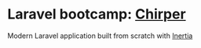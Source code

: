 # Laravel bootcamp: [Chirper](https://bootcamp.laravel.com/introduction)

Modern Laravel application built from scratch with [Inertia](https://inertiajs.com/)